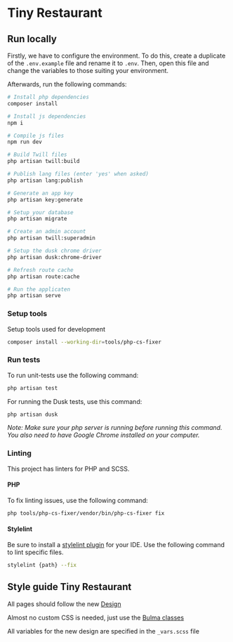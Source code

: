 # Tiny Restaurant

## Run locally

Firstly, we have to configure the environment. To do this, create a duplicate of the `.env.example` file and rename it to `.env`. Then, open this file and
change the variables to those suiting your environment.

Afterwards, run the following commands:

```bash
# Install php dependencies
composer install

# Install js dependencies
npm i

# Compile js files
npm run dev

# Build Twill files
php artisan twill:build

# Publish lang files (enter 'yes' when asked)
php artisan lang:publish

# Generate an app key
php artisan key:generate

# Setup your database
php artisan migrate

# Create an admin account
php artisan twill:superadmin

# Setup the dusk chrome driver
php artisan dusk:chrome-driver

# Refresh route cache
php artisan route:cache

# Run the applicaten
php artisan serve
```

### Setup tools

Setup tools used for development

```bash
composer install --working-dir=tools/php-cs-fixer
```

### Run tests

To run unit-tests use the following command:

```bash
php artisan test
```

For running the Dusk tests, use this command:

```bash
php artisan dusk
```

_Note: Make sure your php server is running before running this command. You also need to have Google Chrome installed on your computer._

### Linting

This project has linters for PHP and SCSS.

#### PHP

To fix linting issues, use the following command:

``` bash
php tools/php-cs-fixer/vendor/bin/php-cs-fixer fix
```

#### Stylelint

Be sure to install a [stylelint plugin](https://stylelint.io/user-guide/integrations/editor) for your IDE. Use the following command to lint specific files.

``` bash
stylelint {path} --fix
```

## Style guide Tiny Restaurant

All pages should follow the new [Design](https://www.figma.com/file/bNZsokOLB7Pk2AQjaNB3Hv/Tiny-Restaurant?node-id=207%3A275)

Almost no custom CSS is needed, just use the [Bulma classes](https://bulma.io/documentation/)

All variables for the new design are specified in the ```_vars.scss``` file
